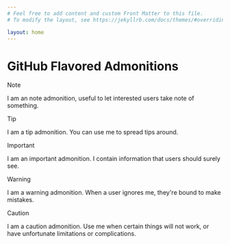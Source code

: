 ```yaml
---
# Feel free to add content and custom Front Matter to this file.
# To modify the layout, see https://jekyllrb.com/docs/themes/#overriding-theme-defaults

layout: home
---
```


# GitHub Flavored Admonitions


> [!NOTE]
> I am an note admonition, useful to let interested users take note of something.

> [!TIP]
> I am a tip admonition. You can use me to spread tips around.


> [!IMPORTANT]
> I am an important admonition. I contain information that users should surely see.


> [!WARNING]
> I am a warning admonition. When a user ignores me, they're bound to make mistakes.


> [!CAUTION]
> I am a caution admonition. Use me when certain things will not work, or have
> unfortunate limitations or complications.
